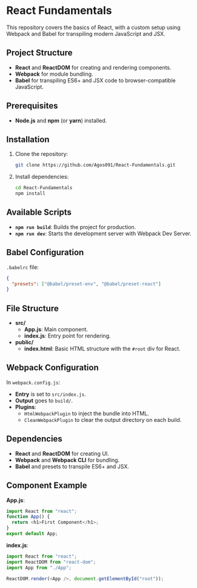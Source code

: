 # React Fundamentals

This repository covers the basics of React, with a custom setup using Webpack and Babel for transpiling modern JavaScript and JSX.

## Project Structure

- **React** and **ReactDOM** for creating and rendering components.
- **Webpack** for module bundling.
- **Babel** for transpiling ES6+ and JSX code to browser-compatible JavaScript.

## Prerequisites

- **Node.js** and **npm** (or **yarn**) installed.

## Installation

1. Clone the repository:

   ```bash
   git clone https://github.com/Agos091/React-Fundamentals.git
   ```

2. Install dependencies:

   ```bash
   cd React-Fundamentals
   npm install
   ```

## Available Scripts

- **`npm run build`**: Builds the project for production.
- **`npm run dev`**: Starts the development server with Webpack Dev Server.

## Babel Configuration

`.babelrc` file:

```json
{
  "presets": ["@babel/preset-env", "@babel/preset-react"]
}
```

## File Structure

- **src/**
  - **App.js**: Main component.
  - **index.js**: Entry point for rendering.
- **public/**
  - **index.html**: Basic HTML structure with the `#root` div for React.

## Webpack Configuration

In `webpack.config.js`:

- **Entry** is set to `src/index.js`.
- **Output** goes to `build/`.
- **Plugins**:
  - `HtmlWebpackPlugin` to inject the bundle into HTML.
  - `CleanWebpackPlugin` to clear the output directory on each build.

## Dependencies

- **React** and **ReactDOM** for creating UI.
- **Webpack** and **Webpack CLI** for bundling.
- **Babel** and presets to transpile ES6+ and JSX.

## Component Example

**App.js**:

```javascript
import React from "react";
function App() {
  return <h1>First Component</h1>;
}
export default App;
```

**index.js**:

```javascript
import React from "react";
import ReactDOM from "react-dom";
import App from "./App";

ReactDOM.render(<App />, document.getElementById("root"));
```
